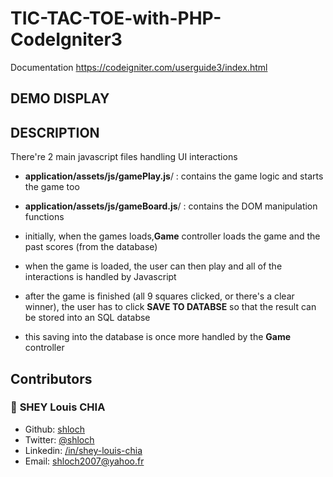 # TIC-TAC-TOE-with-PHP-CodeIgniter3

Documentation https://codeigniter.com/userguide3/index.html

## DEMO DISPLAY


## DESCRIPTION

There're 2 main javascript files handling UI interactions
- **application/assets/js/gamePlay.js**/ : contains the game logic and starts the game too
- **application/assets/js/gameBoard.js**/ : contains the DOM manipulation functions


- initially, when the games loads,**Game** controller loads the game and the past scores (from the database)
- when the game is loaded, the user can then play and all of the interactions is handled by Javascript
- after the game is finished (all 9 squares clicked, or there's a clear winner), the user has to click **SAVE TO DATABSE** so that the result can be stored into an SQL databse
- this saving into the database is once more handled by the **Game** controller
   

## Contributors

### 👤 **SHEY Louis CHIA**

- Github: [shloch](https://github.com/shloch)
- Twitter: [@shloch](https://twitter.com/shloch)
- Linkedin: [/in/shey-louis-chia](https://www.linkedin.com/in/shey-louis-chia)
- Email: shloch2007@yahoo.fr